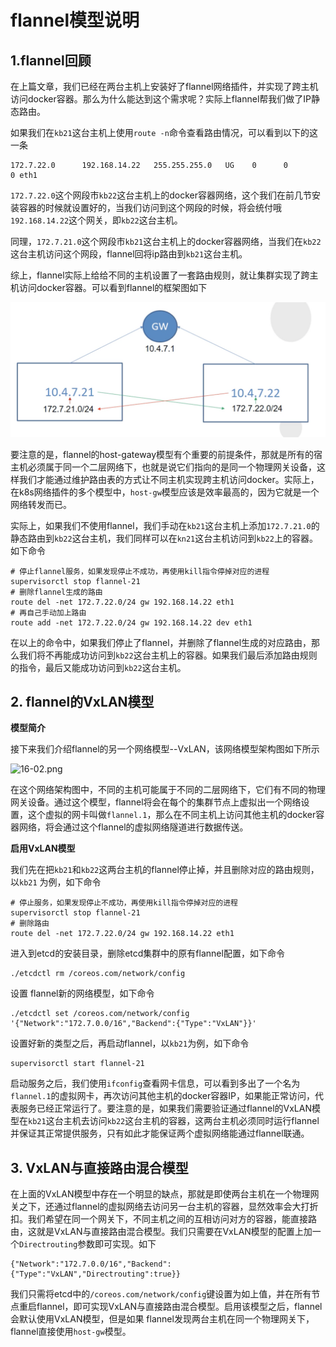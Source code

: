 # flannel模型说明


## 1.flannel回顾

在上篇文章，我们已经在两台主机上安装好了flannel网络插件，并实现了跨主机访问docker容器。那么为什么能达到这个需求呢？实际上flannel帮我们做了IP静态路由。

如果我们在`kb21`这台主机上使用`route -n`命令查看路由情况，可以看到以下的这一条

```shell
172.7.22.0      192.168.14.22   255.255.255.0   UG    0      0        0 eth1
```

`172.7.22.0`这个网段市`kb22`这台主机上的docker容器网络，这个我们在前几节安装容器的时候就设置好的，当我们访问到这个网段的时候，将会统付哦`192.168.14.22`这个网关，即`kb22`这台主机。



同理，`172.7.21.0`这个网段市`kb21`这台主机上的docker容器网络，当我们在`kb22`这台主机访问这个网段，flannel回将ip路由到`kb21`这台主机。



综上，flannel实际上给给不同的主机设置了一套路由规则，就让集群实现了跨主机访问docker容器。可以看到flannel的框架图如下


![16-01.png](./img/16-01.png)


要注意的是，flannel的host-gateway模型有个重要的前提条件，那就是所有的宿主机必须属于同一个二层网络下，也就是说它们指向的是同一个物理网关设备，这样我们才能通过维护路由表的方式让不同主机实现跨主机访问docker。实际上，在k8s网络插件的多个模型中，`host-gw`模型应该是效率最高的，因为它就是一个网络转发而已。


实际上，如果我们不使用flannel，我们手动在`kb21`这台主机上添加`172.7.21.0`的静态路由到`kb22`这台主机，我们同样可以在`kn21`这台主机访问到`kb22`上的容器。如下命令

```shell
# 停止flannel服务，如果发现停止不成功，再使用kill指令停掉对应的进程
supervisorctl stop flannel-21
# 删除flannel生成的路由
route del -net 172.7.22.0/24 gw 192.168.14.22 eth1
# 再自己手动加上路由
route add -net 172.7.22.0/24 gw 192.168.14.22 dev eth1
```

在以上的命令中，如果我们停止了flannel，并删除了flannel生成的对应路由，那么我们将不再能成功访问到`kb22`这台主机上的容器。如果我们最后添加路由规则的指令，最后又能成功访问到`kb22`这台主机。

## 2. flannel的VxLAN模型

**模型简介**

接下来我们介绍flannel的另一个网络模型--VxLAN，该网络模型架构图如下所示

![16-02.png](./img/16-02.png)

在这个网络架构图中，不同的主机可能属于不同的二层网络下，它们有不同的物理网关设备。通过这个模型，flannel将会在每个的集群节点上虚拟出一个网络设置，这个虚拟的网卡叫做`flannel.1`，那么在不同主机上访问其他主机的docker容器网络，将会通过这个flannel的虚拟网络隧道进行数据传送。


**启用VxLAN模型**

我们先在把`kb21`和`kb22`这两台主机的flannel停止掉，并且删除对应的路由规则，以`kb21` 为例，如下命令

```shell
# 停止服务，如果发现停止不成功，再使用kill指令停掉对应的进程
supervisorctl stop flannel-21
# 删除路由
route del -net 172.7.22.0/24 gw 192.168.14.22 eth1
```


进入到etcd的安装目录，删除etcd集群中的原有flannel配置，如下命令

```shell
./etcdctl rm /coreos.com/network/config
```

设置 flannel新的网络模型，如下命令

```
./etcdctl set /coreos.com/network/config '{"Network":"172.7.0.0/16","Backend":{"Type":"VxLAN"}}'
```

设置好新的类型之后，再启动flannel，以`kb21`为例，如下命令

```shell
supervisorctl start flannel-21
```


启动服务之后，我们使用`ifconfig`查看网卡信息，可以看到多出了一个名为`flannel.1`的虚拟网卡，再次访问其他主机的docker容器IP，如果能正常访问，代表服务已经正常运行了。要注意的是，如果我们需要验证通过flannel的VxLAN模型在`kb21`这台主机去访问`kb22`这台主机的容器，这两台主机必须同时运行flannel并保证其正常提供服务，只有如此才能保证两个虚拟网络能通过flannel联通。

## 3. VxLAN与直接路由混合模型

在上面的VxLAN模型中存在一个明显的缺点，那就是即使两台主机在一个物理网关之下，还通过flannel的虚拟网络去访问另一台主机的容器，显然效率会大打折扣。我们希望在同一个网关下，不同主机之间的互相访问对方的容器，能直接路由，这就是VxLAN与直接路由混合模型。我们只需要在VxLAN模型的配置上加一个`Directrouting`参数即可实现。如下

```shell
{"Network":"172.7.0.0/16","Backend":{"Type":"VxLAN","Directrouting":true}}
```

我们只需将etcd中的`/coreos.com/network/config`键设置为如上值，并在所有节点重启flannel，即可实现VxLAN与直接路由混合模型。启用该模型之后，flannel会默认使用VxLAN模型，但是如果 flannel发现两台主机在同一个物理网关下，flannel直接使用`host-gw`模型。








